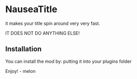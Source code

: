 # NauseaTitle
it makes your title spin around very very fast.

IT DOES NOT DO ANYTHING ELSE!

## Installation
You can install the mod by:
putting it into your plugins folder

Enjoy! - melon